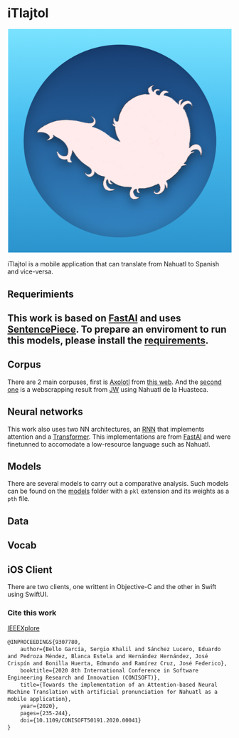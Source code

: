 # iTlajtol

![iTlajtol](https://github.com/i-khalil-s/iTlajtol/blob/main/icon.png?raw=true)

iTlajtol is a mobile application that can translate from Nahuatl to Spanish and vice-versa.

## Requerimients
This work is based on [FastAI](https://github.com/fastai/) and uses [SentencePiece](https://github.com/google/sentencepiece). To prepare an enviroment to run this models, please install the [requirements](requirements.txt).
---
## Corpus

There are 2 main corpuses, first is [Axolotl](corpuses/Axolotl.csv) from [this web](https://axolotl-corpus.mx/about). And the [second one](corpuses/JW100.csv) is a webscrapping result from [JW](jw.org) using Nahuatl de la Huasteca.

## Neural networks

This work also uses two NN architectures, an [RNN](NN/RNN-Attention-Translation.ipynb) that implements attention and a [Transformer](NN/Transformer-Translation.ipynb). This implementations are from [FastAI](https://github.com/fastai/course-nlp) and were finetunned to accomodate a low-resource language such as Nahuatl.

## Models

There are several models to carry out a comparative analysis. Such models can be found on the [models](models/) folder with a `pkl` extension and its weights as a `pth` file.

## Data

## Vocab

## iOS Client

There are two clients, one writtent in Objective-C and the other in Swift using SwiftUI.

### Cite this work

[IEEEXplore](https://ieeexplore.ieee.org/document/9307780)

    @INPROCEEDINGS{9307780,
        author={Bello García, Sergio Khalil and Sánchez Lucero, Eduardo and Pedroza Méndez, Blanca Estela and Hernández Hernández, José Crispín and Bonilla Huerta, Edmundo and Ramírez Cruz, José Federico},  
        booktitle={2020 8th International Conference in Software Engineering Research and Innovation (CONISOFT)},   
        title={Towards the implementation of an Attention-based Neural Machine Translation with artificial pronunciation for Nahuatl as a mobile application},   
        year={2020}, 
        pages={235-244},  
        doi={10.1109/CONISOFT50191.2020.00041}
    }
